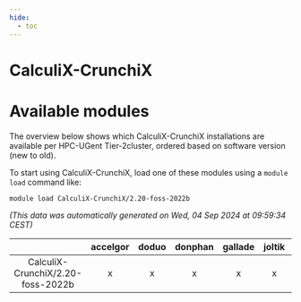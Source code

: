 ```yaml
---
hide:
  - toc
---
```


CalculiX-CrunchiX
=================

# Available modules


The overview below shows which CalculiX-CrunchiX installations are available per HPC-UGent Tier-2cluster, ordered based on software version (new to old).

To start using CalculiX-CrunchiX, load one of these modules using a `module load` command like:

```shell
module load CalculiX-CrunchiX/2.20-foss-2022b
```

*(This data was automatically generated on Wed, 04 Sep 2024 at 09:59:34 CEST)*  

| |accelgor|doduo|donphan|gallade|joltik|shinx|skitty|
| :---: | :---: | :---: | :---: | :---: | :---: | :---: | :---: |
|CalculiX-CrunchiX/2.20-foss-2022b|x|x|x|x|x|x|x|
